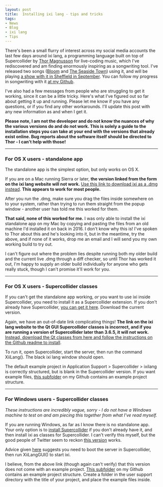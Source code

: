 ```yaml
---
layout: post
title:  Installing ixi lang - tips and tricks
tags:
- News
- Blog
- ixi lang
- Tips
---
```


There's been a small flurry of interest across my social media accounts the last few days around ixi lang, a programming language built on top of Supercollider by [Thor Magnusson](http://www.ixi-audio.net/thor/) for live-coding music, which I've rediscovered and am finding enormously inspiring as a songwriting tool. I've released two songs ([Bloom](https://www.youtube.com/watch?v=MJSRAuPQoA8) and [The Seaside Town](https://www.youtube.com/watch?v=NAyDQdjcNq0)) using it, and will be playing [a show with it in Sheffield in September](https://tickets.partyforthepeople.org/events/4156-algorave-sheffield). You can follow my progress in songwriting with it [at my Github](https://github.com/emmawinston/ixilang-experiments). 

I've also had a few messages from people who are struggling to get it working, since it can be a little tricky. Here's what I've figured out so far about getting it up and running. Please let me know if you have any questions, or if you find any other workarounds. I'll update this post with any new information as and when I get it.

**Please note, I am not the developer and do not know the nuances of why the various versions do and do not work. This is solely a guide to the installation steps you can take at your end with the versions that already exist online. Bug reports about the software itself should be directed to Thor - I can't help with those!**

---

### For OS X users - standalone app
The standalone app is the simplest option, but only works on OS X.

If you are on a Mac running Sierra or later, **the version linked from the form on the ixi lang website will not work.** [Use this link to download ixi as a .dmg instead](http://www.ixi-audio.net/ixilang/thanks.html). **This appears to work for most people.**

After you run the .dmg, make sure you drag the files inside somewhere on to your system, rather than trying to run them straight from the popup window - another user has told me this worked for them.

**That said, none of this worked for me.** I was only able to install the ixi standalone app on my Mac by copying and pasting the files from an old machine I'd installed it on back in 2016. I don't know why this is! I've spoken to Thor about this and he's looking into it, but in the meantime, try the above, and if none of it works, drop me an email and I will send you my own working build to try out. 

I can't figure out where the problem lies despite running both my older build and the current live .dmg through a diff checker, so until Thor has worked it out, I'm happy to supply an older build individually for anyone who gets really stuck, though I can't promise it'll work for you.

---

### For OS X users - Supercollider classes
If you can't get the standalone app working, *or* you want to use ixi inside Supercollider, you need to install it as a Supercollider extension. If you don't already have Supercollider, [you can get it here](https://supercollider.github.io/download). Download the current version.

Again, we have an out-of-date link complicating things! **The link on the ixi lang website to the Qt GUI Supercollider classes is incorrect, and if you are running a version of Supercollider later than 3.6.5, it will not work.** [Instead, download the Qt classes from here and follow the instructions on the Github readme to install](https://github.com/thormagnusson/ixiLangQt). 

To run it, open Supercollider, start the server, then run the command XiiLang(). The black ixi lang window should open.

The default example project in Application Support > Supercollider > ixilang is correctly structured, but is blank in the Supercollider version. If you want example files, [this subfolder](https://github.com/emmawinston/ixilang-experiments/tree/master/projectfiles) on my Github contains an example project structure.

---

### For Windows users - Supercollider classes
*These instructions are incredibly vague, sorry - I do not have a Windows machine to test on and am piecing this together from what I've read myself.*

If you are running Windows, as far as I know there is no standalone app. Your only option is to [install Supercollider](https://supercollider.github.io/download) if you don't already have it, and then install ixi as classes for Supercollider. I can't verify this myself, but the good people of Twitter seem to reckon [this version](https://github.com/mortuosplango/ixiLangQt) works. 

Advice given [here](https://twitter.com/EggyHerman/status/858524890827304960) suggests you need to boot the server in Supercollider, then run XiiLangGUI() to start ixi. 

I believe, from the above link (though again can't verify) that this version does not come with an example project. [This subfolder](https://github.com/emmawinston/ixilang-experiments/tree/master/projectfiles) on my Github contains an example project structure. Create a folder in the user support directory with the title of your project, and place the example files inside.